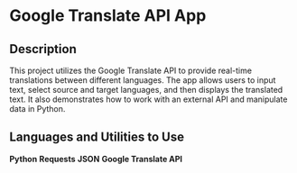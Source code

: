 <h1>Google Translate API App</h1> <h2>Description</h2> This project utilizes the Google Translate API to provide real-time translations between different languages. The app allows users to input text, select source and target languages, and then displays the translated text. It also demonstrates how to work with an external API and manipulate data in Python. <br /> <h2>Languages and Utilities to Use</h2>
<b>Python</b>
<b>Requests</b>
<b>JSON</b>
<b>Google Translate API</b>
